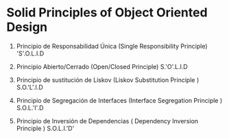 # Solid Principles of Object Oriented Design

1. Principio de Responsabilidad Única (Single Responsibility Principle)
'S'.O.L.I.D

2. Principio Abierto/Cerrado (Open/Closed Principle)  S.'O'.L.I.D
 
3. Principio de sustitución de Liskov (Liskov Substitution Principle ) 
S.O.'L'.I.D

4. Principio de Segregación de Interfaces (Interface Segregation Principle )
S.O.L.'I'.D

5. Principio de Inversión de Dependencias ( Dependency Inversion Principle )
S.O.L.I.'D'
